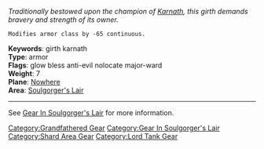 *Traditionally bestowed upon the champion of
[Karnath](:Category:Karnath "wikilink"), this girth demands bravery and
strength of its owner.*

`Modifies armor class by -65 continuous.`

**Keywords**: girth karnath  
**Type**: armor  
**Flags**: glow bless anti-evil nolocate major-ward  
**Weight**: 7  
**Plane**: [Nowhere](:Category:Nowhere "wikilink")  
**Area**: [Soulgorger's Lair](:Category:Soulgorger's_Lair "wikilink")

------------------------------------------------------------------------

See [Gear In Soulgorger's
Lair](:Category:Gear_In_Soulgorger's_Lair "wikilink") for more
information.

[Category:Grandfathered Gear](Category:Grandfathered_Gear "wikilink")
[Category:Gear In Soulgorger's
Lair](Category:Gear_In_Soulgorger's_Lair "wikilink") [Category:Shard
Area Gear](Category:Shard_Area_Gear "wikilink") [Category:Lord Tank
Gear](Category:Lord_Tank_Gear "wikilink")
